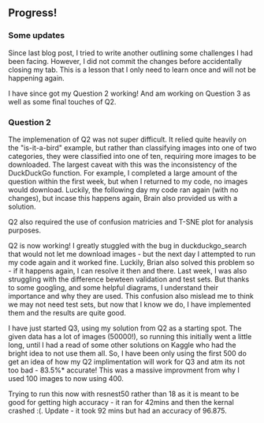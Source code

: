 ## Progress!

### Some updates
Since last blog post, I tried to write another outlining some challenges I had been facing. However, I did not commit the changes before accidentally closing my tab. This is a lesson that I only need to learn once and will not be happening again. 

I have since got my Question 2 working! And am working on Question 3 as well as some final touches of Q2. 

### Question 2
The implemenation of Q2 was not super difficult. It relied quite heavily on the "is-it-a-bird" example, but rather than classifying images into one of two categories, they were classified into one of ten, requiring more images to be downloaded. The largest caveat with this was the inconsistency of the DuckDuckGo function. For example, I completed a large amount of the question within the first week, but when I returned to my code, no images would download. Luckily, the following day my code ran again (with no changes), but incase this happens again, Brain also provided us with a solution. 

Q2 also required the use of confusion matricies and T-SNE plot for analysis purposes. 


Q2 is now working! 
I greatly stuggled with the bug in duckduckgo_search that would not let me download images - but the next day I attempted to run my code again and it worked fine. Luckily, Brian also solved this problem so - if it happens again, I can resolve it then and there. 
Last week, I was also struggling with the difference bewteen validation and test sets. But thanks to some googling, and some helpful diagrams, I understand their importance and why they are used. 
This confusion also mislead me to think we may not need test sets, but now that I know we do, I have implemented them and the results are quite good. 

I have just started Q3, using my solution from Q2 as a starting spot. The given data has a lot of images (50000!), so running this initially went a little long, until I had a read of some other solutions on Kaggle who had the bright idea to not use them all. So, I have been only using the first 500 do get an idea of how my Q2 implimentation will work for Q3 and atm its not too bad - 83.5%* accurate! This was a massive improvment from why I used 100 images to now using 400. 

Trying to run this now with resnest50 rather than 18 as it is meant to be good for getting high accuracy - it ran for 42mins and then the kernal crashed :(. 
Update - it took 92 mins but had an accuracy of 96.875. 

